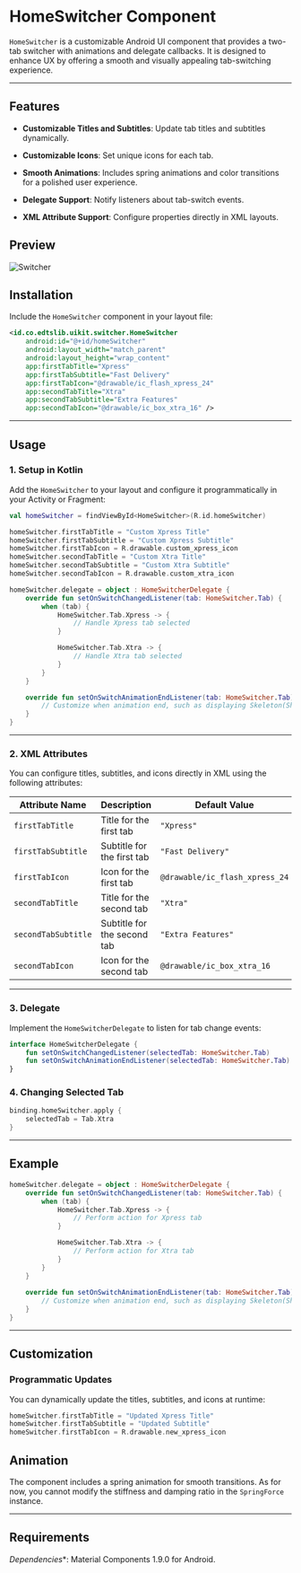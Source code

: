 # HomeSwitcher Component

`HomeSwitcher` is a customizable Android UI component that provides a two-tab switcher with animations and delegate callbacks. It is designed to enhance UX by offering a smooth and visually appealing tab-switching experience.

---

## Features

- **Customizable Titles and Subtitles**: Update tab titles and subtitles dynamically.

- **Customizable Icons**: Set unique icons for each tab.

- **Smooth Animations**: Includes spring animations and color transitions for a polished user experience.

- **Delegate Support**: Notify listeners about tab-switch events.

- **XML Attribute Support**: Configure properties directly in XML layouts.

## Preview
![Switcher](https://res.cloudinary.com/dmduc9apd/image/upload/v1737527968/Switcher_fvdgg8.gif)

## Installation

Include the `HomeSwitcher` component in your layout file:

```xml
<id.co.edtslib.uikit.switcher.HomeSwitcher 
    android:id="@+id/homeSwitcher"
    android:layout_width="match_parent"
    android:layout_height="wrap_content"
    app:firstTabTitle="Xpress"
    app:firstTabSubtitle="Fast Delivery"
    app:firstTabIcon="@drawable/ic_flash_xpress_24"
    app:secondTabTitle="Xtra"   
    app:secondTabSubtitle="Extra Features" 
    app:secondTabIcon="@drawable/ic_box_xtra_16" />
```

* * * * *

## Usage

### 1\. Setup in Kotlin

Add the `HomeSwitcher` to your layout and configure it programmatically in your Activity or Fragment:

```kotlin
val homeSwitcher = findViewById<HomeSwitcher>(R.id.homeSwitcher)

homeSwitcher.firstTabTitle = "Custom Xpress Title"
homeSwitcher.firstTabSubtitle = "Custom Xpress Subtitle"
homeSwitcher.firstTabIcon = R.drawable.custom_xpress_icon
homeSwitcher.secondTabTitle = "Custom Xtra Title"
homeSwitcher.secondTabSubtitle = "Custom Xtra Subtitle"
homeSwitcher.secondTabIcon = R.drawable.custom_xtra_icon

homeSwitcher.delegate = object : HomeSwitcherDelegate {
    override fun setOnSwitchChangedListener(tab: HomeSwitcher.Tab) {
        when (tab) {
            HomeSwitcher.Tab.Xpress -> {
                // Handle Xpress tab selected
            }

            HomeSwitcher.Tab.Xtra -> {
                // Handle Xtra tab selected
            }
        }
    }

    override fun setOnSwitchAnimationEndListener(tab: HomeSwitcher.Tab) {
        // Customize when animation end, such as displaying Skeleton(Shimmer)
    }
}
```

* * * * *

### 2\. XML Attributes

You can configure titles, subtitles, and icons directly in XML using the following attributes:

| Attribute Name      | Description                 | Default Value                  |
|---------------------|-----------------------------|--------------------------------|
| `firstTabTitle`     | Title for the first tab     | `"Xpress"`                     |
| `firstTabSubtitle`  | Subtitle for the first tab  | `"Fast Delivery"`              |
| `firstTabIcon`      | Icon for the first tab      | `@drawable/ic_flash_xpress_24` |
| `secondTabTitle`    | Title for the second tab    | `"Xtra"`                       |
| `secondTabSubtitle` | Subtitle for the second tab | `"Extra Features"`             |
| `secondTabIcon`     | Icon for the second tab     | `@drawable/ic_box_xtra_16`     |

* * * * *

### 3\. Delegate

Implement the `HomeSwitcherDelegate` to listen for tab change events:

```kotlin
interface HomeSwitcherDelegate {
    fun setOnSwitchChangedListener(selectedTab: HomeSwitcher.Tab)
    fun setOnSwitchAnimationEndListener(selectedTab: HomeSwitcher.Tab)
}
```

### 4\. Changing Selected Tab
```kotlin
binding.homeSwitcher.apply {
    selectedTab = Tab.Xtra
}
```

* * * * *

## Example

```kotlin
homeSwitcher.delegate = object : HomeSwitcherDelegate { 
    override fun setOnSwitchChangedListener(tab: HomeSwitcher.Tab) { 
        when (tab) {
            HomeSwitcher.Tab.Xpress -> {
                // Perform action for Xpress tab
            }

            HomeSwitcher.Tab.Xtra -> {
                // Perform action for Xtra tab
            } 
        }
    }
    
    override fun setOnSwitchAnimationEndListener(tab: HomeSwitcher.Tab) {
        // Customize when animation end, such as displaying Skeleton(Shimmer)
    }
}
```

* * * * *

## Customization

### Programmatic Updates

You can dynamically update the titles, subtitles, and icons at runtime:

```kotlin
homeSwitcher.firstTabTitle = "Updated Xpress Title"
homeSwitcher.firstTabSubtitle = "Updated Subtitle"
homeSwitcher.firstTabIcon = R.drawable.new_xpress_icon
```

## Animation

The component includes a spring animation for smooth transitions. As for now, you cannot modify the stiffness and damping ratio in the `SpringForce` instance.

* * * * *

## Requirements

*Dependencies**: Material Components 1.9.0 for Android.